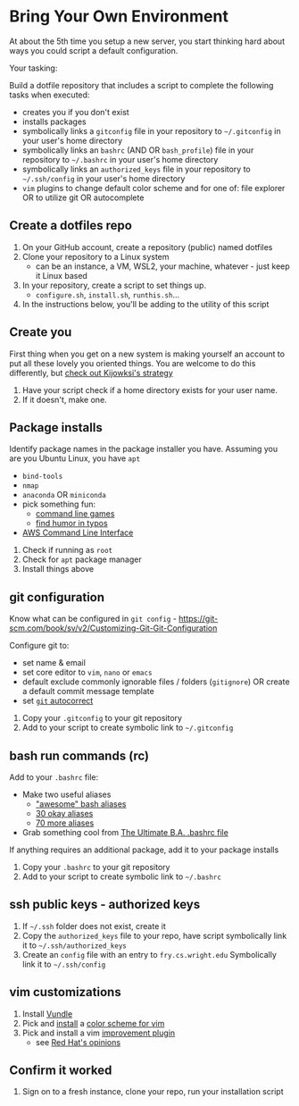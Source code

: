 # Bring Your Own Environment

At about the 5th time you setup a new server, you start thinking hard about ways you could script a default configuration.  

Your tasking: 

Build a dotfile repository that includes a script to complete the following tasks when executed:

- creates you if you don't exist
- installs packages
- symbolically links a `gitconfig` file in your repository to `~/.gitconfig` in your user's home directory
- symbolically links an `bashrc` (AND OR `bash_profile`) file in your repository to `~/.bashrc` in your user's home directory
- symbolically links an `authorized_keys` file in your repository to `~/.ssh/config` in your user's home directory
- `vim` plugins to change default color scheme and for one of: file explorer OR to utilize git OR autocomplete

## Create a dotfiles repo

1. On your GitHub account, create a repository (public) named dotfiles
2. Clone your repository to a Linux system
     - can be an instance, a VM, WSL2, your machine, whatever - just keep it Linux based
3. In your repository, create a script to set things up.
     - `configure.sh`, `install.sh`, `runthis.sh`...
4. In the instructions below, you'll be adding to the utility of this script

## Create you

First thing when you get on a new system is making yourself an account to put all these lovely you oriented things.  You are welcome to do this differently, but [check out Kijowksi's strategy](https://github.com/mkijowski/dotfiles/blob/master/install.sh)

1. Have your script check if a home directory exists for your user name.
2. If it doesn't, make one.

## Package installs

Identify package names in the package installer you have.  Assuming you are you Ubuntu Linux, you have `apt`

- `bind-tools`
- `nmap`
- `anaconda` OR `miniconda`
- pick something fun:
     - [command line games](https://itsfoss.com/best-command-line-games-linux/)
     - [find humor in typos](https://github.com/nvbn/thefuck)
- [AWS Command Line Interface](https://docs.aws.amazon.com/cli/latest/userguide/getting-started-install.html)

1. Check if running as `root`
2. Check for `apt` package manager
3. Install things above

## git configuration

Know what can be configured in `git config` - https://git-scm.com/book/sv/v2/Customizing-Git-Git-Configuration

Configure git to:
- set name & email
- set core editor to `vim`, `nano` or `emacs`
- default exclude commonly ignorable files / folders (`gitignore`) OR create a default commit message template
- set [`git` autocorrect](https://andycarter.dev/blog/auto-correct-git-commands)


1. Copy your `.gitconfig` to your git repository
2. Add to your script to create symbolic link to `~/.gitconfig`

## bash run commands (rc)

Add to your `.bashrc` file:
- Make two useful aliases
     - ["awesome" bash aliases](https://github.com/vikaskyadav/awesome-bash-alias)
     - [30 okay aliases](https://www.cyberciti.biz/tips/bash-aliases-mac-centos-linux-unix.html)
     - [70 more aliases](https://davidjguru.github.io/blog/linux-70-commands-aliases-for-everyday-life)
- Grab something cool from [The Ultimate B.A. .bashrc file](https://gist.github.com/zachbrowne/8bc414c9f30192067831fafebd14255c)

If anything requires an additional package, add it to your package installs

1. Copy your `.bashrc` to your git repository
2. Add to your script to create symbolic link to `~/.bashrc`

## ssh public keys - authorized keys


1. If `~/.ssh` folder does not exist, create it
2. Copy the `authorized_keys` file to your repo, have script symbolically link it to `~/.ssh/authorized_keys`
3. Create an `config` file with an entry to `fry.cs.wright.edu`  Symbolically link it to `~/.ssh/config`

## vim customizations

1. Install [Vundle](https://github.com/VundleVim/Vundle.vim)
2. Pick and [install](https://www.linode.com/docs/guides/vim-color-schemes/#how-to-change-vim-color-schemes) a [color scheme for vim](https://github.com/rafi/awesome-vim-colorschemes)
3. Pick and install a vim [improvement plugin](https://vimawesome.com/)
     - see [Red Hat's opinions](https://www.redhat.com/sysadmin/five-vim-plugins)

## Confirm it worked

1. Sign on to a fresh instance, clone your repo, run your installation script

